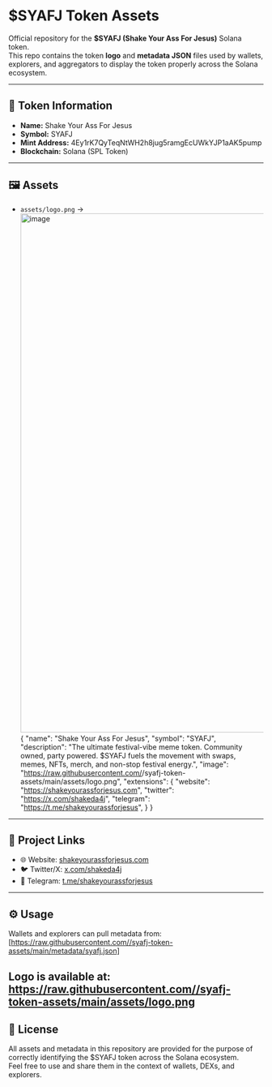# $SYAFJ Token Assets

Official repository for the **$SYAFJ (Shake Your Ass For Jesus)** Solana token.  
This repo contains the token **logo** and **metadata JSON** files used by wallets, explorers, and aggregators to display the token properly across the Solana ecosystem.

---

## 📌 Token Information
- **Name:** Shake Your Ass For Jesus
- **Symbol:** SYAFJ
- **Mint Address:** 4Ey1rK7QyTeqNtWH2h8jug5ramgEcUWkYJP1aAK5pump
- **Blockchain:** Solana (SPL Token)

---

## 🖼️ Assets
- `assets/logo.png` → <img width="1024" height="1024" alt="image" src="https://github.com/user-attachments/assets/1de1cf7a-63a6-4eb3-a117-3bcb215cba5a" />
  {
  "name": "Shake Your Ass For Jesus",
  "symbol": "SYAFJ",
  "description": "The ultimate festival-vibe meme token. Community owned, party powered. $SYAFJ fuels the movement with swaps, memes, NFTs, merch, and non-stop festival energy.",
  "image": "https://raw.githubusercontent.com/<your-username>/syafj-token-assets/main/assets/logo.png",
  "extensions": {
    "website": "https://shakeyourassforjesus.com",
    "twitter": "https://x.com/shakeda4j",
    "telegram": "https://t.me/shakeyourassforjesus",
  }
}  

---

## 🔗 Project Links
- 🌐 Website: [shakeyourassforjesus.com](https://shakeyourassforjesus.com)  
- 🐦 Twitter/X: [x.com/shakeda4j](https://x.com/shakeda4j)  
- 💬 Telegram: [t.me/shakeyourassforjesus](https://t.me/shakeyourassforjesus)  
  

---

## ⚙️ Usage
Wallets and explorers can pull metadata from: [https://raw.githubusercontent.com//syafj-token-assets/main/metadata/syafj.json]

Logo is available at:  https://raw.githubusercontent.com//syafj-token-assets/main/assets/logo.png
---

## 📜 License
All assets and metadata in this repository are provided for the purpose of correctly identifying the $SYAFJ token across the Solana ecosystem.  
Feel free to use and share them in the context of wallets, DEXs, and explorers.
